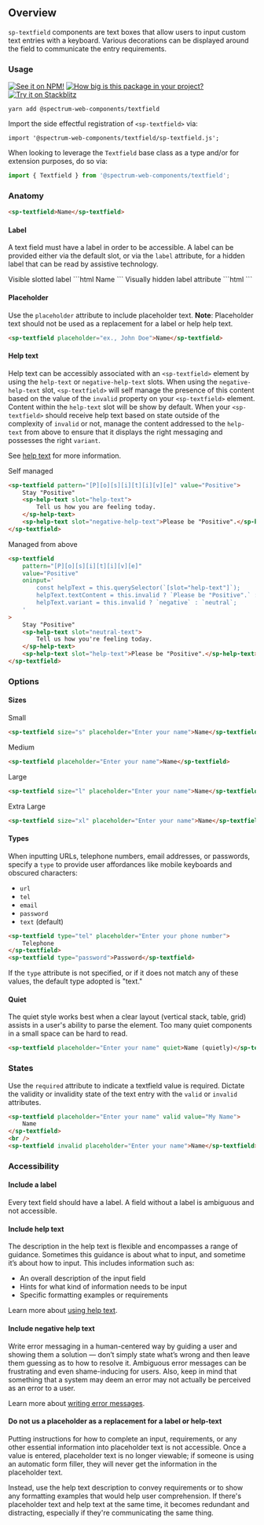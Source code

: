 ## Overview

`sp-textfield` components are text boxes that allow users to input custom text entries with a keyboard. Various decorations can be displayed around the field to communicate the entry requirements.

### Usage

[![See it on NPM!](https://img.shields.io/npm/v/@spectrum-web-components/textfield?style=for-the-badge)](https://www.npmjs.com/package/@spectrum-web-components/textfield)
[![How big is this package in your project?](https://img.shields.io/bundlephobia/minzip/@spectrum-web-components/textfield?style=for-the-badge)](https://bundlephobia.com/result?p=@spectrum-web-components/textfield)
[![Try it on Stackblitz](https://img.shields.io/badge/Try%20it%20on-Stackblitz-blue?style=for-the-badge)](https://stackblitz.com/edit/vitejs-vite-wb3tywmy)

```
yarn add @spectrum-web-components/textfield
```

Import the side effectful registration of `<sp-textfield>` via:

```
import '@spectrum-web-components/textfield/sp-textfield.js';
```

When looking to leverage the `Textfield` base class as a type and/or for extension purposes, do so via:

```js
import { Textfield } from '@spectrum-web-components/textfield';
```

### Anatomy

```html
<sp-textfield>Name</sp-textfield>
```

#### Label

A text field must have a label in order to be accessible. A label can be provided either via the default slot, or via the `label` attribute, for a hidden label that can be read by assistive technology.

<sp-tabs selected="slotted" auto label="Label usage in textfields">
<sp-tab value="slotted">Visible slotted label</sp-tab>
<sp-tab-panel value="self">
```html
<sp-textfield>Name</sp-textfield>
```
</sp-tab-panel>
<sp-tab value="attribute">Visually hidden label attribute</sp-tab>
<sp-tab-panel value="attribute">
```html
<sp-textfield label="Name"></sp-textfield>
```
</sp-tab-panel>

#### Placeholder

Use the `placeholder` attribute to include placeholder text. **Note**: Placeholder text should not be used as a replacement for a label or help help text.

```html
<sp-textfield placeholder="ex., John Doe">Name</sp-textfield>
```

#### Help text

Help text can be accessibly associated with an `<sp-textfield>` element by using the `help-text` or `negative-help-text` slots. When using the `negative-help-text` slot, `<sp-textfield>` will self manage the presence of this content based on the value of the `invalid` property on your `<sp-textfield>` element. Content within the `help-text` slot will be show by default. When your `<sp-textfield>` should receive help text based on state outside of the complexity of `invalid` or not, manage the content addressed to the `help-text` from above to ensure that it displays the right messaging and possesses the right `variant`.

See [help text](../help-text) for more information.

<sp-tabs selected="self" auto label="Help text usage in textfields">
<sp-tab value="self">Self managed</sp-tab>
<sp-tab-panel value="self">

```html
<sp-textfield pattern="[P][o][s][i][t][i][v][e]" value="Positive">
    Stay "Positive"
    <sp-help-text slot="help-text">
        Tell us how you are feeling today.
    </sp-help-text>
    <sp-help-text slot="negative-help-text">Please be "Positive".</sp-help-text>
</sp-textfield>
```

</sp-tab-panel>
<sp-tab value="above">Managed from above</sp-tab>
<sp-tab-panel value="above">

```html
<sp-textfield
    pattern="[P][o][s][i][t][i][v][e]"
    value="Positive"
    oninput='
        const helpText = this.querySelector(`[slot="help-text"]`);
        helpText.textContent = this.invalid ? `Please be "Positive".` : `Tell us how you are feeling today.`;
        helpText.variant = this.invalid ? `negative` : `neutral`;
    '
>
    Stay "Positive"
    <sp-help-text slot="neutral-text">
        Tell us how you're feeling today.
    </sp-help-text>
    <sp-help-text slot="help-text">Please be "Positive".</sp-help-text>
</sp-textfield>
```

</sp-tab-panel>
</sp-tabs>

### Options

#### Sizes

<sp-tabs selected="m" auto label="Size Attribute Options">
<sp-tab value="s">Small</sp-tab>
<sp-tab-panel value="s">

```html
<sp-textfield size="s" placeholder="Enter your name">Name</sp-textfield>
```

</sp-tab-panel>
<sp-tab value="m">Medium</sp-tab>
<sp-tab-panel value="m">

```html
<sp-textfield placeholder="Enter your name">Name</sp-textfield>
```

</sp-tab-panel>
<sp-tab value="l">Large</sp-tab>
<sp-tab-panel value="l">

```html
<sp-textfield size="l" placeholder="Enter your name">Name</sp-textfield>
```

</sp-tab-panel>
<sp-tab value="xl">Extra Large</sp-tab>
<sp-tab-panel value="xl">

```html
<sp-textfield size="xl" placeholder="Enter your name">Name</sp-textfield>
```

</sp-tab-panel>
</sp-tabs>

#### Types

When inputting URLs, telephone numbers, email addresses, or passwords, specify a `type` to provide
user affordances like mobile keyboards and obscured characters:

- `url`
- `tel`
- `email`
- `password`
- `text` (default)

```html
<sp-textfield type="tel" placeholder="Enter your phone number">
    Telephone
</sp-textfield>
<sp-textfield type="password">Password</sp-textfield>
```

If the `type` attribute is not specified, or if it does not match any of these values, the default type adopted is "text."

#### Quiet

The quiet style works best when a clear layout (vertical stack, table, grid) assists in a user's ability to parse the element. Too many quiet components in a small space can be hard to read.

```html
<sp-textfield placeholder="Enter your name" quiet>Name (quietly)</sp-textfield>
```

### States

Use the `required` attribute to indicate a textfield value is required. Dictate the validity or invalidity state of the text entry with the `valid` or `invalid` attributes.

```html
<sp-textfield placeholder="Enter your name" valid value="My Name">
    Name
</sp-textfield>
<br />
<sp-textfield invalid placeholder="Enter your name">Name</sp-textfield>
```

### Accessibility

#### Include a label

Every text field should have a label. A field without a label is ambiguous and not accessible.

#### Include help text

The description in the help text is flexible and encompasses a range of guidance. Sometimes this guidance is about what to input, and sometime it’s about how to input. This includes information such as:

- An overall description of the input field
- Hints for what kind of information needs to be input
- Specific formatting examples or requirements

Learn more about [using help text](https://spectrum.adobe.com/page/text-field/#Use-help-text-to-show-hints,-formatting,-and-requirements).

#### Include negative help text

Write error messaging in a human-centered way by guiding a user and showing them a solution — don’t simply state what’s wrong and then leave them guessing as to how to resolve it. Ambiguous error messages can be frustrating and even shame-inducing for users. Also, keep in mind that something that a system may deem an error may not actually be perceived as an error to a user.

Learn more about [writing error messages](https://spectrum.adobe.com/page/text-field/#Write-error-text-that-shows-a-solution).

#### Do not us a placeholder as a replacement for a label or help-text

Putting instructions for how to complete an input, requirements, or any other essential information into placeholder text is not accessible. Once a value is entered, placeholder text is no longer viewable; if someone is using an automatic form filler, they will never get the information in the placeholder text.

Instead, use the help text description to convey requirements or to show any formatting examples that would help user comprehension. If there's placeholder text and help text at the same time, it becomes redundant and distracting, especially if they're communicating the same thing.

